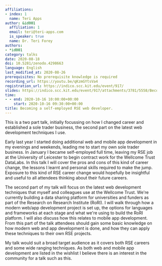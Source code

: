 ```yaml
---
affiliations:
- index: 1
  name: Teri Apps
author: &id001
  affiliation: 1
  email: teri@teri-apps.com
  is_speaker: true
  name: Dr. Teri Forey
authors:
- *id001
category: talks
date: 2020-08-18
doi: 10.5281/zenodo.4298663
language: English
last_modified_at: 2020-08-26
prerequisites: No prerequisite knowledge is required
recording_url: https://youtu.be/qKzmGYtsVa4
registration_url: https://indico.scc.kit.edu/event/917/
slides: https://indico.scc.kit.edu/event/917/attachments/3781/5558/Becoming_a_freelance_RSE_TeriForey.pdf
time:
- - end: 2020-10-16 10:00:00+00:00
    start: 2020-10-16 09:30:00+00:00
title: Becoming a self-employed RSE web developer.
---
```


This is a two part talk, initially focussing on how I changed career and established a sole trader business, the second part on the latest web development techniques I use.

Early last year I started doing additional web and mobile app development in my evenings and weekends, leading me to start my own sole trader business. In January I became self-employed full time, leaving my RSE job at the University of Leicester to begin contract work for the Wellcome Trust DataLabs. In this talk I will cover the pros and cons of this kind of career change, the lessons I learnt and personal skills required to make the jump. Exposure to this kind of RSE career change would hopefully be insightful and useful to all attendees thinking about their future careers.

The second part of my talk will focus on the latest web development techniques that myself and colleagues use at the Wellcome Trust. We're currently building a data sharing platform for universities and funders as part of the Research on Research Institute (RoRI). I will walk through how a modern web/app development project is set up, the options for languages and frameworks at each stage and what we're using to build the RoRI platform. I will also discuss how this relates to mobile app development. From this part of the talk attendees should gain some basic knowledge on how modern web and app development is done, and how they can apply these techniques to their own RSE projects.

My talk would suit a broad target audience as it covers both RSE careers and some wide ranging techniques. As both web and mobile app development are listed in the wishlist I believe there is an interest in the community for a talk such as this.